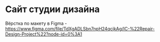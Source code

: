 # Сайт студии дизайна  
Вёрстка по макету в Figma - https://www.figma.com/file/TdXgADLSbn7npH24qcjkAg/IC-%22Repair-Design-Project%22?node-id=0%3A1  
